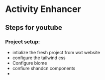 # Activity Enhancer

## Steps for youtube

### Project setup:

- intialize the fresh project from wxt website
- configure the tailwind css
- Configure biome
- confiure shandcn components
-